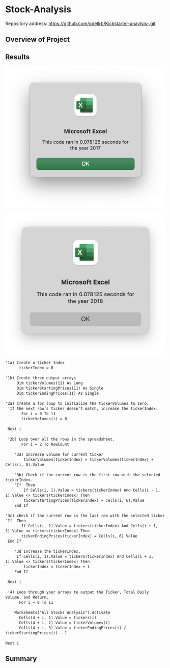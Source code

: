 # Stock-Analysis
Repository address: https://github.com/odellrb/Kickstarter-anaylsis-.git
## Overview of Project


## Results


![VBA_Speed Box_2017](/Resources/VBA_Challenge_2017.png)





![VBA_Speed_Box_2018](/Resources/VBA_Challenge_2018.png)

    
    '1a) Create a ticker Index
          tickerIndex = 0
    
    '1b) Create three output arrays
         Dim tickerVolumes(11) As Long
         Dim tickerStartingPrices(11) As Single
         Dim tickerEndingPrices(11) As Single

    '2a) Create a for loop to initialize the tickerVolumes to zero.
     'If the next row’s ticker doesn’t match, increase the tickerIndex.
           For i = 0 To 11
           tickerVolumes(i) = 0
    
     Next i

     '2b) Loop over all the rows in the spreadsheet.
           For i = 2 To RowCount

        '3a) Increase volume for current ticker
            tickerVolumes(tickerIndex) = tickerVolumes(tickerIndex) + Cells(i, 8).Value
    
        '3b) Check if the current row is the first row with the selected tickerIndex.
        'If  Then
            If Cells(i, 1).Value = tickers(tickerIndex) And Cells(i - 1, 1).Value <> tickers(tickerIndex) Then
            tickerStartingPrices(tickerIndex) = Cells(i, 6).Value
        End If
    
    '3c) check if the current row is the last row with the selected ticker
    'If  Then
           If Cells(i, 1).Value = tickers(tickerIndex) And Cells(i + 1, 1).Value <> tickers(tickerIndex) Then
           tickerEndingPrices(tickerIndex) = Cells(i, 6).Value
     End If

        '3d Increase the tickerIndex.
         If Cells(i, 1).Value = tickers(tickerIndex) And Cells(i + 1, 1).Value <> tickers(tickerIndex) Then
            tickerIndex = tickerIndex + 1
        End If

     Next i

     '4) Loop through your arrays to output the Ticker, Total Daily Volume, and Return.
          For i = 0 To 11
    
        Worksheets("All Stocks Analysis").Activate
          Cells(4 + i, 1).Value = tickers(i)
          Cells(4 + i, 2).Value = tickerVolumes(i)
          Cells(4 + i, 3).Value = tickerEndingPrices(i) / tickerStartingPrices(i) - 1
    
    Next i

## Summary

